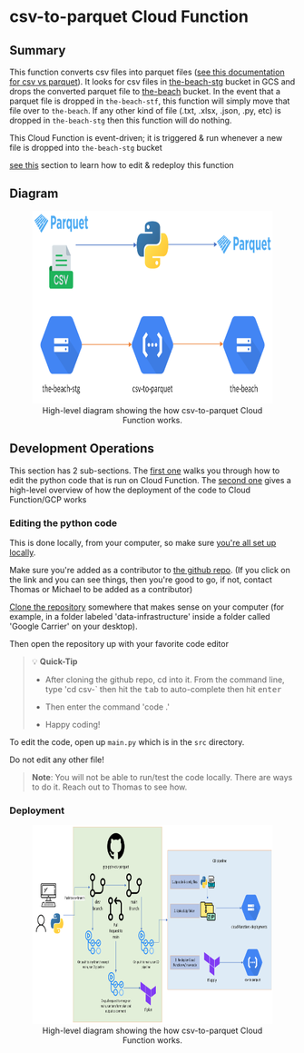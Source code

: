 # csv-to-parquet Cloud Function

## Summary

This function converts csv files into parquet files ([see this documentation for csv vs parquet](https://github.com/CarrierOps/1P-Wiki/blob/main/ByteSizedLearning/TinyTechTidbits/row-columnar-file.md)). It looks for csv files in [the-beach-stg](https://github.com/CarrierOps/1P-Wiki/blob/main/DocuMentor/gcp/GCS/bucket_description.md) bucket in GCS and drops the converted parquet file to [the-beach](https://github.com/CarrierOps/1P-Wiki/blob/main/DocuMentor/gcp/GCS/bucket_description.md) bucket. In the event that a parquet file is dropped in `the-beach-stf`, this function will simply move that file over to `the-beach`. If any other kind of file (.txt, .xlsx, .json, .py, etc) is dropped in `the-beach-stg` then this function will do nothing.

This Cloud Function is event-driven; it is triggered & run whenever a new file is dropped into `the-beach-stg` bucket

[see this](#development-operations) section to learn how to edit & redeploy this function

## Diagram

<figure align="center">
    <img src="../../../imgs/csv-to-parquet-diag.png" width="700" height="340">
  <figcaption>High-level diagram showing the how csv-to-parquet Cloud Function works.</figcaption>
</figure>

## Development Operations

This section has 2 sub-sections. The [first one](#editing-the-python-code) walks you through how to edit the python code that is run on Cloud Function. The [second one](#deployment) gives a high-level overview of how the deployment of the code to Cloud Function/GCP works

### Editing the python code

This is done locally, from your computer, so make sure [you're all set up locally](https://github.com/CarrierOps/1P-Wiki/blob/main/ByteSizedLearning/TinyTechTidbits/Setting-up-your-computer.md).

Make sure you're added as a contributor to [the github repo](https://github.com/CarrierOps/gcp-ppln-csv-parquet). (If you click on the link and you can see things, then you're good to go, if not, contact Thomas or Michael to be added as a contributor)

[Clone the repository](https://github.com/CarrierOps/1P-Wiki/blob/main/ByteSizedLearning/TinyTechTidbits/CodeMunchies/hello-github.md#cloning) somewhere that makes sense on your computer (for example, in a folder labeled 'data-infrastructure' inside a folder called 'Google Carrier' on your desktop).

Then open the repository up with your favorite code editor
> :bulb: **Quick-Tip**
>
> - After cloning the github repo, cd into it. From the command line, type 'cd csv-` then hit the <kbd>tab</kbd> to auto-complete then hit <kbd>enter</kbd>
>
> - Then enter the command 'code .'
> - Happy coding!

To edit the code, open up `main.py` which is in the `src` directory.

Do not edit any other file!

> **Note**: You will not be able to run/test the code locally. There are ways to do it. Reach out to Thomas to see how.

### Deployment

<figure align="center">
    <img src="../../../imgs/cs-parquet-devops.png" width="1000" height="350">
  <figcaption>High-level diagram showing the how csv-to-parquet Cloud Function works.</figcaption>
</figure>
